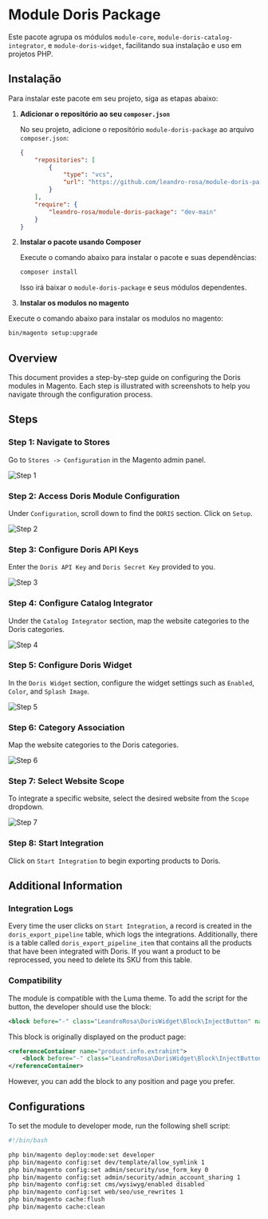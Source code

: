 # Module Doris Package

Este pacote agrupa os módulos `module-core`, `module-doris-catalog-integrator`, e `module-doris-widget`, facilitando sua instalação e uso em projetos PHP.

## Instalação

Para instalar este pacote em seu projeto, siga as etapas abaixo:

1. **Adicionar o repositório ao seu `composer.json`**

   No seu projeto, adicione o repositório `module-doris-package` ao arquivo `composer.json`:

   ```json
   {
       "repositories": [
           {
               "type": "vcs",
               "url": "https://github.com/leandro-rosa/module-doris-package"
           }
       ],
       "require": {
           "leandro-rosa/module-doris-package": "dev-main"
       }
   }
   ```

2. **Instalar o pacote usando Composer**

   Execute o comando abaixo para instalar o pacote e suas dependências:

   ```bash
   composer install
   ```

   Isso irá baixar o `module-doris-package` e seus módulos dependentes.
3. **Instalar os modulos no magento**

Execute o comando abaixo para instalar os modulos no magento:

```bash
bin/magento setup:upgrade
```

## Overview

This document provides a step-by-step guide on configuring the Doris modules in Magento. Each step is illustrated with screenshots to help you navigate through the configuration process.

## Steps

### Step 1: Navigate to Stores

Go to `Stores -> Configuration` in the Magento admin panel.

![Step 1](https://raw.githubusercontent.com/leandro-rosa/module-doris-package/main/images/2024-07-30_08-14-50.png)

### Step 2: Access Doris Module Configuration

Under `Configuration`, scroll down to find the `DORIS` section. Click on `Setup`.

![Step 2](https://raw.githubusercontent.com/leandro-rosa/module-doris-package/main/images/2024-07-30_08-14-59.png)

### Step 3: Configure Doris API Keys

Enter the `Doris API Key` and `Doris Secret Key` provided to you.

![Step 3](https://raw.githubusercontent.com/leandro-rosa/module-doris-package/main/images/2024-07-30_08-15-08.png)

### Step 4: Configure Catalog Integrator

Under the `Catalog Integrator` section, map the website categories to the Doris categories.

![Step 4](https://raw.githubusercontent.com/leandro-rosa/module-doris-package/main/images/2024-07-30_08-15-18.png)

### Step 5: Configure Doris Widget

In the `Doris Widget` section, configure the widget settings such as `Enabled`, `Color`, and `Splash Image`.

![Step 5](https://raw.githubusercontent.com/leandro-rosa/module-doris-package/main/images/2024-07-30_08-15-31.png)

### Step 6: Category Association

Map the website categories to the Doris categories.

![Step 6](https://raw.githubusercontent.com/leandro-rosa/module-doris-package/main/images/2024-07-30_08-15-40.png)

### Step 7: Select Website Scope

To integrate a specific website, select the desired website from the `Scope` dropdown.

![Step 7](https://raw.githubusercontent.com/leandro-rosa/module-doris-package/main/images/2024-07-30_08-15-57.png)

### Step 8: Start Integration

Click on `Start Integration` to begin exporting products to Doris.

## Additional Information

### Integration Logs

Every time the user clicks on `Start Integration`, a record is created in the `doris_export_pipeline` table, which logs the integrations. Additionally, there is a table called `doris_export_pipeline_item` that contains all the products that have been integrated with Doris. If you want a product to be reprocessed, you need to delete its SKU from this table.

### Compatibility

The module is compatible with the Luma theme. To add the script for the button, the developer should use the block:

```xml
<block before="-" class="LeandroRosa\DorisWidget\Block\InjectButton" name="product.doris_inject_button" template="LeandroRosa_DorisWidget::inject-button.phtml" />
```

This block is originally displayed on the product page:

```xml
<referenceContainer name="product.info.extrahint">
    <block before="-" class="LeandroRosa\DorisWidget\Block\InjectButton" name="product.doris_inject_button" template="LeandroRosa_DorisWidget::inject-button.phtml" />
</referenceContainer>
```

However, you can add the block to any position and page you prefer.

## Configurations

To set the module to developer mode, run the following shell script:

```sh
#!/bin/bash

php bin/magento deploy:mode:set developer
php bin/magento config:set dev/template/allow_symlink 1
php bin/magento config:set admin/security/use_form_key 0
php bin/magento config:set admin/security/admin_account_sharing 1
php bin/magento config:set cms/wysiwyg/enabled disabled
php bin/magento config:set web/seo/use_rewrites 1
php bin/magento cache:flush
php bin/magento cache:clean
```
```
